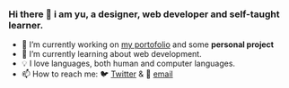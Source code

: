 ### Hi there 👋 i am yu, a designer, web developer and self-taught learner.

- 🔨 I’m currently working on [my portofolio](https://yuzdnt.vercel.app) and some **personal project**
- 📖 I’m currently learning about web development.
- 💡 I love languages, both human and computer languages.
- 📫 How to reach me: 🐦 [Twitter](https://twitter.com/messages/compose?recipient_id=404231293) & 📧 [email](mailto:yuzdnt@gmail.com)
